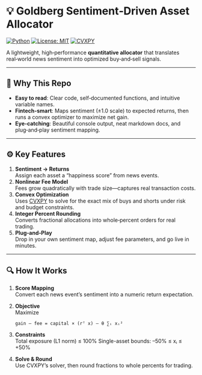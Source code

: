 # 💡 Goldberg Sentiment‑Driven Asset Allocator

[![Python](https://img.shields.io/badge/python-3.8%2B-blue)]()
[![License: MIT](https://img.shields.io/badge/License-MIT-green)]()
[![CVXPY](https://img.shields.io/badge/cvxpy-1.3.0-orange)]()

A lightweight, high‑performance **quantitative allocator** that translates real‑world news sentiment into optimized buy‑and‑sell signals.  

---

## 🚀 Why This Repo

- **Easy to read**: Clear code, self‑documented functions, and intuitive variable names.  
- **Fintech‑smart**: Maps sentiment (±1.0 scale) to expected returns, then runs a convex optimizer to maximize net gain.  
- **Eye‑catching**: Beautiful console output, neat markdown docs, and plug‑and‑play sentiment mapping.

---

## ⚙️ Key Features

1. **Sentiment → Returns**  
   Assign each asset a “happiness score” from news events.  
2. **Nonlinear Fee Model**  
   Fees grow quadratically with trade size—captures real transaction costs.  
3. **Convex Optimization**  
   Uses [CVXPY](https://www.cvxpy.org) to solve for the exact mix of buys and shorts under risk and budget constraints.  
4. **Integer Percent Rounding**  
   Converts fractional allocations into whole‑percent orders for real trading.  
5. **Plug‑and‑Play**  
   Drop in your own sentiment map, adjust fee parameters, and go live in minutes.

---

## 🔍 How It Works

1. **Score Mapping**  
   Convert each news event’s sentiment into a numeric return expectation.

2. **Objective**  
   Maximize  
   ```text
   gain – fee = capital × (rᵀ x) – θ ∑ᵢ xᵢ²

3. **Constraints**  
   Total exposure (L1 norm) ≤ 100%
   Single-asset bounds: –50% ≤ xᵢ ≤ +50%
4. **Solve & Round**  
   Use CVXPY’s solver, then round fractions to whole percents for trading.
